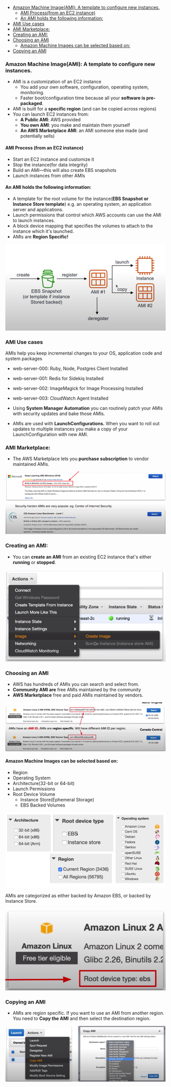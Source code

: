 <!-- TOC -->
  * [Amazon Machine Image(AMI): A template to configure new instances.](#amazon-machine-imageami-a-template-to-configure-new-instances)
    * [AMI Process(from an EC2 instance)](#ami-processfrom-an-ec2-instance)
    * [An AMI holds the following information:](#an-ami-holds-the-following-information)
  * [AMI Use cases](#ami-use-cases)
  * [AMI Marketplace:](#ami-marketplace)
  * [Creating an AMI:](#creating-an-ami)
  * [Choosing an AMI](#choosing-an-ami)
    * [Amazon Machine Images can be selected based on:](#amazon-machine-images-can-be-selected-based-on)
  * [Copying an AMI](#copying-an-ami)
<!-- TOC -->

### Amazon Machine Image(AMI): A template to configure new instances.

* AMI is a customization of an EC2 instance
  * You add your own software, configuration, operating system, monitoring.
  * Faster boot/configuration time because all your **software is pre-packaged**.
* AMI is built for a **specific region** (and can be copied across regions)
* You can launch EC2 instances from:
  * **A Public AMI**: AWS provided
  * **You own AMI**: you make and maintain them yourself
  * **An AWS Marketplace AMI**: an AMI someone else made (and potentially sells)

#### AMI Process (from an EC2 instance)

* Start an EC2 instance and customize it
* Stop the instance(for data integrity)
* Build an AMI—this will also create EBS snapshots
* Launch instances from other AMIs

#### An AMI holds the following information:

* A template for the root volume for the instance(**EBS Snapshot or Instance Store template**) e.g. an operating system, an application server and applications.
* Launch permissions that control which AWS accounts can use the AMI to launch instances.
* A block device mapping that specifies the volumes to attach to the instance which it's launched.
* AMIs are **Region Specific!**

<img src="../images/ami/ami.png" alt="">

### AMI Use cases

AMIs help you keep incremental changes to your OS, application code and system packages

* web-server-000: Ruby, Node, Postgres Client Installed
* web-server-001: Redis for Sidekiq Installed
* web-server-002: ImageMagick for Image Processing Installed
* web-server-003: CloudWatch Agent Installed

* Using **System Manager Automation** you can routinely patch your AMIs with security updates and bake those AMIs.
* AMIs are used with **LaunchConfigurations.** When you want to roll out updates to multiple instances you make a copy of your LaunchConfiguration with new AMI.

### AMI Marketplace:

* The AWS Marketplace lets you **purchase subscription** to vendor maintained AMIs.

<img src="../images/ami/aws-market-place.png" alt="">

### Creating an AMI:

* You can **create an AMI** from an existing EC2 instance that's either **running** or **stopped**.

<img src="../images/ami/create-ami.png" alt="">

### Choosing an AMI

* AWS has hundreds of AMIs you can search and select from.
* **Community AMI are** free AMIs maintained by the community
* **AWS Marketplace** free and paid AMIs maintained by vendors.

<img src="../images/ami/choosing-an-ami.png" alt="">

#### Amazon Machine Images can be selected based on:
* Region
* Operating System
* Architecture(32-bit or 64-bit)
* Launch Permissions
* Root Device Volume
  * Instance Store(Ephemeral Storage)
  * EBS Backed Volumes

<img src="../images/ami/choosing-an-ami-based-on.png" alt="">

AMIs are categorized as either backed by Amazon EBS, or backed by Instance Store.

<img src="../images/ami/choosing-an-ami-device-type.png" alt="">

### Copying an AMI

* AMIs are region specific. If you want to use an AMI from another region. You need to **Copy the AMI** and then select the destination region.

<img src="../images/ami/copying-ami.png" alt="">